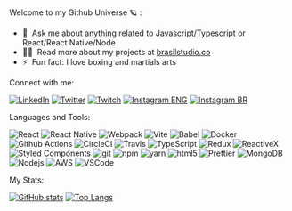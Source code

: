 Welcome to my Github Universe 🪐&nbsp;:

- 💬 &nbsp;Ask me about anything related to Javascript/Typescript or React/React Native/Node
- 👨‍💻 &nbsp;Read more about my projects at [brasilstudio.co](https://brasilstudio.co)
- ⚡ &nbsp;Fun fact: I love boxing and martials arts
  
Connect with me:

[![LinkedIn](https://img.shields.io/badge/Linkedin-italodeverdade?logo=linkedin&color=black)](https://linkedin.com/in/italodeverdade)
[![Twitter](https://img.shields.io/badge/@italodeverdade-italodeverdade?logo=twitter&color=black)](https://twitter.com/italodeverdade)
[![Twitch](https://img.shields.io/badge/Twitch-italodeverdade?logo=twitch&color=black)](https://twitch.com/italodeverdade)
[![Instagram ENG](https://img.shields.io/badge/@iamitalobrasil_(ENG)-italodeverdade?logo=instagram&color=black)](https://instagram.com/iamitalobrasil)
[![Instagram BR](https://img.shields.io/badge/@italodeverdade_(BR)-italodeverdade?logo=instagram&color=black)](https://instagram.com/italodeverdade)

Languages and Tools:

![React](https://img.shields.io/badge/React.js-italodeverdade?logo=react&color=black)
![React Native](https://img.shields.io/badge/React_Native-italodeverdade?logo=react&color=black)
![Webpack](https://img.shields.io/badge/Webpack-italodeverdade?logo=webpack&color=black)
![Vite](https://img.shields.io/badge/Vite-italodeverdade?logo=vite&color=black)
![Babel](https://img.shields.io/badge/Babel-italodeverdade?logo=babel&color=black)
![Docker](https://img.shields.io/badge/Docker-italodeverdade?logo=docker&color=black)
![Github Actions](https://img.shields.io/badge/Github_Actions-italodeverdade?logo=github&color=black)
![CircleCI](https://img.shields.io/badge/Circle_CI-italodeverdade?logo=circleci&color=black)
![Travis](https://img.shields.io/badge/Travis-italodeverdade?logo=travis&color=black)
![TypeScript](https://img.shields.io/badge/TypeScript-italodeverdade?logo=typescript&color=black)
![Redux](https://img.shields.io/badge/Redux-italodeverdade?logo=redux&color=black)
![ReactiveX](https://img.shields.io/badge/RxJs-italodeverdade?logo=reactivex&color=black)
![Styled Components](https://img.shields.io/badge/Styled_Components-italodeverdade?logo=styled-components&color=black)
![git](https://img.shields.io/badge/Git-italodeverdade?logo=git&color=black)
![npm](https://img.shields.io/badge/NPM-italodeverdade?logo=npm&color=black)
![yarn](https://img.shields.io/badge/yarn-italodeverdade?logo=yarn&color=black)
![html5](https://img.shields.io/badge/HTML5-italodeverdade?logo=html5&color=black)
![Prettier](https://img.shields.io/badge/Prettier-italodeverdade?logo=prettier&color=black)
![MongoDB](https://img.shields.io/badge/MongoDB-italodeverdade?logo=mongodb&color=black)
![Nodejs](https://img.shields.io/badge/Node.js-italodeverdade?logo=Node.js&color=black)
![AWS](https://img.shields.io/badge/AWS-italodeverdade?logo=amazon&color=black)
![VSCode](https://img.shields.io/badge/VSCode-italodeverdade?logo=visual-studio-code&color=black)

My Stats:

[![GitHub stats](https://github-readme-stats.vercel.app/api?username=italodeverdade&count_private=true&show_icons=true&theme=dark&hide_border=true)](https://github.com/italodeverdade)
[![Top Langs](https://github-readme-stats.vercel.app/api/top-langs/?username=italodeverdade&layout=compact&theme=dark&hide_border=true)](https://github.com/italodeverdade)




